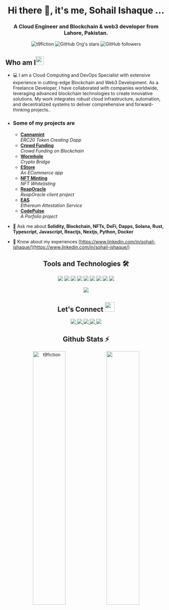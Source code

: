 <h1 align="center">Hi there 👋, it's me, Sohail Ishaque ...</h1>

<h3 align="center">A Cloud Engineer and Blockchain & web3 developer from Lahore, Pakistan.</h3>

<div align="center">
      <img src="https://komarev.com/ghpvc/?username=t9fiction&label=Profile%20views&color=0e75b6&style=flat" alt="t9fiction" />
      <img alt="GitHub Org's stars" src="https://img.shields.io/github/stars/t9fiction?style=social"> 
      <img alt="GitHub followers" src="https://img.shields.io/github/followers/t9fiction?style=social">
</div>

<h2 align="left">Who am I<img src="https://media.giphy.com/media/pDh3IDoUswmZrqdRip/giphy.gif" height="27px" width="25px"></h2>

- 💻 I am a Cloud Computing and DevOps Specialist with extensive experience in cutting-edge Blockchain and Web3 Development. As a Freelance Developer, I have collaborated with companies worldwide, leveraging advanced blockchain technologies to create innovative solutions. My work integrates robust cloud infrastructure, automation, and decentralized systems to deliver comprehensive and forward-thinking projects..

- <h3>Some of my projects are</h3>
      <ul>
        <li><a href="https://cannamint.vercel.app/"><b>Cannamint</b></a><br/><i>ERC20 Token Creating Dapp</i></li>
        <li><a href="https://crowdfunding-eight-zeta.vercel.app/"><b>Crowd Funding</b></a><br/><i>Crowd Funding on Blockchain</i></li>
        <li><a href="https://wormhole-test.vercel.app/"><b>Wormhole</b></a><br/><i>Crypto Bridge</i></li>
        <li><a href="https://estore-five-xi.vercel.app/"><b>EStore</b></a><br/><i>An ECommerce app</i></li>
        <li><a href="https://whitelisting-app.vercel.app/"><b>NFT Minting</b></a><br/><i>NFT Whitelisting</i></li>
        <li><a href="https://reap-testapp.vercel.app/"><b>ReapOracle</b></a><br/><i>ReapOracle client project</i></li>
        <li><a href="https://webapp-six-pi.vercel.app/"><b>EAS</b></a><br/><i>Ethereum Attestation Service</i></li>
        <li><a href="https://codepulse360.vercel.app/"><b>CodePulse</b></a><br/><i>A Porfolio project</i></li>
      </ul>

- 💬 Ask me about **Solidity, Blockchain, NFTs, DeFi, Dapps, Solana, Rust, Typescript, Javascript, Reactjs, Nextjs, Python, Docker**
- 📄 Know about my experiences [https://www.linkedin.com/in/sohail-ishaque/](https://www.linkedin.com/in/sohail-ishaque/)

<h2 align="center">Tools and Technologies 🛠</h2>
<div align="center">
  <img src="https://img.shields.io/badge/Blockchain-121D33?style=for-the-badge&logo=blockchain&logoColor=white" />
  <img src="https://img.shields.io/badge/Solidity-363636?style=for-the-badge&logo=solidity&logoColor=white" />
  <img src="https://img.shields.io/badge/Docker-2496ED?style=for-the-badge&logo=docker&logoColor=white" />
  <img src="https://img.shields.io/badge/Python-3776AB?style=for-the-badge&logo=python&logoColor=white" />
  <img src="https://img.shields.io/badge/Next.js-000000?style=for-the-badge&logo=nextdotjs&logoColor=white" />
  <img src="https://img.shields.io/badge/Rust-000000?style=for-the-badge&logo=rust&logoColor=white" />
  <img src="https://img.shields.io/badge/TypeScript-007ACC?style=for-the-badge&logo=typescript&logoColor=white" />
  <img src="https://img.shields.io/badge/React-20232A?style=for-the-badge&logo=react&logoColor=61DAFB" />
  <img src="https://img.shields.io/badge/Amazon_AWS-FF9900?style=for-the-badge&logo=amazonaws&logoColor=white" />
<br>
<br>
  <img align="center" src="https://github-readme-stats.vercel.app/api/top-langs/?username=t9fiction&theme=dark&layout=compact&langs_count=20&hide_title=true"/>
</div>

<h2 align="center"> Let's Connect <img src="https://media.giphy.com/media/jOz35yxbuhvVQDKrce/giphy.gif" height="30px" width="30px"></h2>

<div align="center">
      <a href="https://www.linkedin.com/in/sohail-ishaque/">
            <img src="https://img.shields.io/badge/LinkedIn-0077B5?style=for-the-badge&logo=linkedin&logoColor=white">
      </a>
      <a href="https://www.fiverr.com/a4illusionist">
        <img src="https://img.shields.io/badge/Fiverr-1DBF73?style=for-the-badge&logo=fiverr&logoColor=white">
      </a>
      <a href="https://www.upwork.com/freelancers/~01b632a81a9fd6f2d2">
        <img src="https://img.shields.io/badge/UpWork-6FDA44?style=for-the-badge&logo=Upwork&logoColor=white">
      </a>
      <a href="https://github.com/t9fiction">
        <img src="https://img.shields.io/badge/GitHub-100000?style=for-the-badge&logo=github&logoColor=white">
      </a>
      <a href="mailto:sohail.sohailishaq@gmail.com">
        <img src="https://img.shields.io/badge/Gmail-D14836?style=for-the-badge&logo=gmail&logoColor=white">
      </a>
</div>

<!-- Github Stats Section -->
<h2 align="center">Github Stats ⚡</h2>
<p align=center>
  <div align=center>
      <img align="center" width="45%" src="https://github-readme-streak-stats.herokuapp.com/?user=t9fiction&theme=react&border=61dafb&hide_border=true" alt="t9fiction" />
      <img align="center" width="45%" src="https://github-readme-stats.vercel.app/api?username=t9fiction&show_icons=true&theme=react&border_color=61dafb&hide_border=true" />
  </div>
</p>
